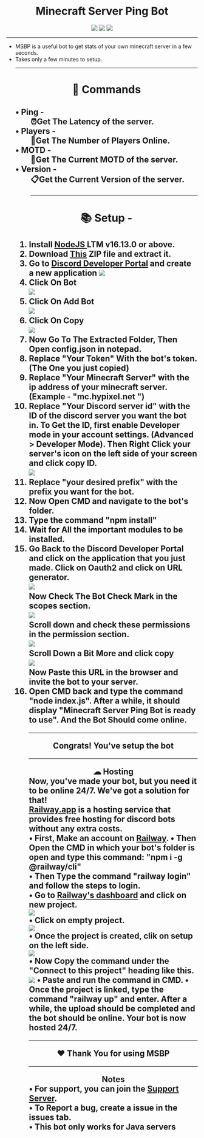 <center>
<h1> Minecraft Server Ping Bot </h1>
<img src="https://img.shields.io/badge/Node.js-339933?style=for-the-badge&logo=nodedotjs&logoColor=white"> <img src="https://img.shields.io/badge/JavaScript-323330?style=for-the-badge&logo=javascript&logoColor=F7DF1E">
<img src="https://img.shields.io/badge/Discord-7289DA?style=for-the-badge&logo=discord&logoColor=white">
<hr>
</center>
<ul> <li> MSBP is a useful bot to get stats of your own minecraft server in a few seconds.
</li> <li> Takes only a few minutes to setup. </li>
<hr> </h2> <center> <h1 style="border-bottom: none">
📕 Commands  </center> </h1> <h2 style="border-bottom: none">
 <dl> <dt>• Ping -</dt>
 <dd> ⏰Get The Latency of the server.</dd>
 <dt>• Players - 
 <dd> 🔄Get The Number of Players Online. </dd>
 <dt>• MOTD - 
 <dd> 🎏Get The Current MOTD of the server. </dd>
 <dt>• Version - </dt>
 <dd> 📋Get the Current Version of the server.
<hr> </h1> <center>
<h1> 📚 Setup - </h1> </center>
<h2>
<ol style="margin-top: 0px">  <li> Install <a href="https://nodejs.org/en/" > <u> NodeJS</u> </a> LTM v16.13.0 or above. </li>
<li> Download <a href="https://github.com/PixelPasta/Minecraft-Server-Ping-Bot/archive/refs/heads/main.zip"><u>This</u></a> ZIP file and extract it.
<li> Go to <a href="https://discord.com/developers/applications"><u>Discord Developer Portal</u></a> and create a new application  <img src="./Docs File/application.png"> </li>
<li> Click On Bot <br> <img src="./Docs File/bot.png"> </li>
<li> Click On Add Bot <br> <img src="./Docs File/Add.png"> </li>
<li> Click On Copy <br> <img src="./Docs File/copy.png"> </li>
<li> Now Go To The Extracted Folder, Then Open config.json in notepad. </li>
<li> Replace "Your Token" With the bot's token. (The One you just copied) </li>
<li> Replace "Your Minecraft Server" with the ip address of your minecraft server. (Example - "mc.hypixel.net
") </li>
<li> Replace "Your Discord server id" with the ID of the discord server you want the bot in. To Get the ID, first enable Developer mode in your account settings. (Advanced > Developer Mode). Then Right Click your server's icon on the left side of your screen and click copy ID. <br><img src="./Docs File/ID.png"> </li>
<li> Replace "your desired prefix" with the prefix you want for the bot. </li>
<li> Now Open CMD and navigate to the bot's folder. </li>
<li> Type the command "npm install" </li>
<li> Wait for All the important modules to be installed. </li>
<li> Go Back to the Discord Developer Portal and click on the application that you just made. 
Click on Oauth2 and click on URL generator. <br>
<img src="./Docs File/OA.png"> <br>
Now Check The Bot Check Mark in the scopes section. <br> <img src="./Docs File/scopes.png"> <br>
Scroll down and check these permissions in the permission section. <br> <img src="./Docs File/erms.png"> <br>
Scroll Down a Bit More and click copy <br>
<img src="./Docs File/invite.png"> <br>
Now Paste this URL in the browser and invite the bot to your server. </li>
<li> Open CMD back and type the command "node index.js". After a while, it should display "Minecraft Server Ping Bot is ready to use". And the Bot Should come online.
<hr>
<center> Congrats! You've setup the bot <hr>
☁ Hosting <br>
</center>
Now, you've made your bot, but you need it to be online 24/7. We've got a solution for that! <br>
<a href="https://railway.app/"><u>Railway.app</u></a> is a hosting service that provides free hosting for discord bots without any extra costs.
<br>
• First, Make an account on <a href="https://railway.app"><u>Railway</u></a>.
• Then Open the CMD in which your bot's folder is open and type this command: 
"npm i -g @railway/cli" <br>
• Then Type the command "railway login" and follow the steps to login. <br>
• Go to <a href="https://railway.app/dashboard"><u>Railway's dashboard</u></a> and click on new project. <br> <img src="./Docs File/new.png"> <br>
• Click on empty project. <br> <img src="./Docs File/empty.png"> <br>
• Once the project is created, clik on setup on the left side. <br> <img src="./Docs File/setup.png"> <br>
• Now Copy the command under the "Connect to this project" heading like this. <br> <img src="./Docs File/link.png">
• Paste and run the command in CMD.
• Once the project is linked, type the command "railway up" and enter. After a while, the upload should be completed and the bot should be online. Your bot is now hosted 24/7.
<hr> <center>
❤ Thank You for using MSBP
<hr>
Notes <br> </center>
• For support, you can join the <a href="https://discord.gg/GDbTdhKs9c"><u>Support Server</u></a>. <br>
• To Report a bug, create a issue in the issues tab. <br>
• <b>This bot only works for Java servers</b>


